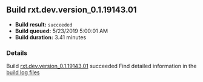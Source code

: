 ## Build rxt.dev.version_0.1.19143.01
- **Build result:** `succeeded`
- **Build queued:** 5/23/2019 5:00:01 AM
- **Build duration:** 3.41 minutes
### Details
Build [rxt.dev.version_0.1.19143.01](https://winappstudio.visualstudio.com/web/build.aspx?pcguid=a4ef43be-68ce-4195-a619-079b4d9834c2&builduri=vstfs%3a%2f%2f%2fBuild%2fBuild%2f28084) succeeded
Find detailed information in the [build log files](https://uwpctdiags.blob.core.windows.net/buildlogs/rxt.dev.version_0.1.19143.01_logs.zip)
